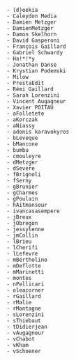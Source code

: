 	- (d)oekia
	- Caleydon Media
	- Damien Metzger
	- DamienMetzger
	- Damon Skelhorn
	- David Gasperoni
	- François Gaillard
	- Gabriel Schwardy
	- Ha!*!*y
	- Jonathan Danse
	- Krystian Podemski
	- Milow
	- PrestaEdit
	- Rémi Gaillard
	- Sarah Lorenzini
	- Vincent Augagneur
	- Xavier POITAU
	- aFolletete
	- aKorczak
	- aNiassy
	- adonis karavokyros
	- bLeveque
	- bMancone
	- bumbu
	- cmouleyre
	- dMetzger
	- dSevere
	- fBrignoli
	- fSerny
	- gBrunier
	- gCharmes
	- gPoulain
	- hAitmansour
	- ivancasasempere
	- jBreux
	- jObregon
	- jessylenne
	- jmCollin
	- lBrieu
	- lCherifi
	- lLefevre
	- mBertholino
	- mDeflotte
	- mMarinetti
	- montes
	- nPellicari
	- oleacorner
	- rGaillard
	- rMalie
	- rMontagne
	- sLorenzini
	- sThiebaut
	- tDidierjean
	- vAugagneur
	- vChabot
	- vKham
	- vSchoener

